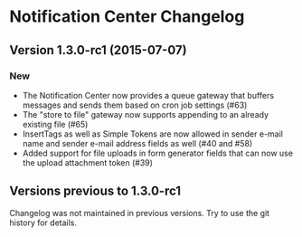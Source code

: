 Notification Center Changelog
===========================

Version 1.3.0-rc1 (2015-07-07)
---------------------------------

### New
- The Notification Center now provides a queue gateway that buffers messages and sends them based on cron job settings (#63)
- The "store to file" gateway now supports appending to an already existing file (#65)
- InsertTags as well as Simple Tokens are now allowed in sender e-mail name and sender e-mail address fields as well (#40 and #58)
- Added support for file uploads in form generator fields that can now use the upload attachment token (#39)


Versions previous to 1.3.0-rc1
---------------------------------

Changelog was not maintained in previous versions.
Try to use the git history for details.
